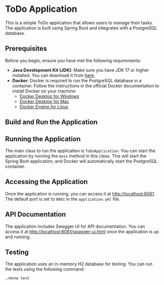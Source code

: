 # ToDo Application

This is a simple ToDo application that allows users to manage their tasks. The application is built using Spring Boot and integrates with a PostgreSQL database.

## Prerequisites

Before you begin, ensure you have met the following requirements:

- **Java Development Kit (JDK)**: Make sure you have JDK 17 or higher installed. You can download it from [here](https://www.oracle.com/java/technologies/downloads/#java17).
- **Docker**: Docker is required to run the PostgreSQL database in a container. Follow the instructions in the official Docker documentation to install Docker on your machine:
    - [Docker Desktop for Windows](https://docs.docker.com/desktop/windows/install/)
    - [Docker Desktop for Mac](https://docs.docker.com/desktop/mac/install/)
    - [Docker Engine for Linux](https://docs.docker.com/engine/install/)

## Build and Run the Application

## Running the Application

The main class to run the application is `ToDoApplication`. You can start the application by running the `main` method in this class. This will start the Spring Boot application, and Docker will automatically start the PostgreSQL container.

## Accessing the Application

Once the application is running, you can access it at [http://localhost:8081](http://localhost:8081). The default port is set to `8081` in the `application.yml` file.

## API Documentation

The application includes Swagger UI for API documentation. You can access it at [http://localhost:8081/swagger-ui.html](http://localhost:8081/swagger-ui.html) once the application is up and running.

## Testing

The application uses an in-memory H2 database for testing. You can run the tests using the following command:

```bash
./mvnw test
